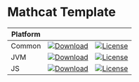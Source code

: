 # Mathcat Template

|Platform|||
|---|---|---|
|Common|[![Download](https://api.bintray.com/packages/evoleq/maven/mathcat-core/images/download.svg?version=1.0.2) ](https://bintray.com/evoleq/maven/mathcat-core/1.0.2/link)| [![License](https://img.shields.io/badge/License-Apache%202.0-blue.svg)](https://opensource.org/licenses/Apache-2.0)|
|JVM|[ ![Download](https://api.bintray.com/packages/evoleq/maven/mathcat-core-jvm/images/download.svg?version=1.0.2) ](https://bintray.com/evoleq/maven/mathcat-core-jvm/1.0.2/link)|  [![License](https://img.shields.io/badge/License-Apache%202.0-blue.svg)](https://opensource.org/licenses/Apache-2.0) |
|JS|[ ![Download](https://api.bintray.com/packages/evoleq/maven/mathcat-core-js/images/download.svg?version=1.0.2) ](https://bintray.com/evoleq/maven/mathcat-core-js/1.0.2/link)|  [![License](https://img.shields.io/badge/License-Apache%202.0-blue.svg)](https://opensource.org/licenses/Apache-2.0) |

